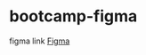 # bootcamp-figma
figma link <a href='https://www.figma.com/file/mQLBdnyKnLb7KTCzXoEv44/TuoTown?t=JshSmTrSP34ZZvYj-0'>Figma</a>

